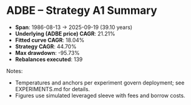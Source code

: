 # ADBE – Strategy A1 Summary

- **Span**: 1986-08-13 → 2025-09-19 (39.10 years)
- **Underlying (ADBE price) CAGR**: 21.21%
- **Fitted curve CAGR**: 18.04%
- **Strategy CAGR**: 44.70%
- **Max drawdown**: -95.73%
- **Rebalances executed**: 139

Notes:

- Temperatures and anchors per experiment govern deployment; see EXPERIMENTS.md for details.
- Figures use simulated leveraged sleeve with fees and borrow costs.
